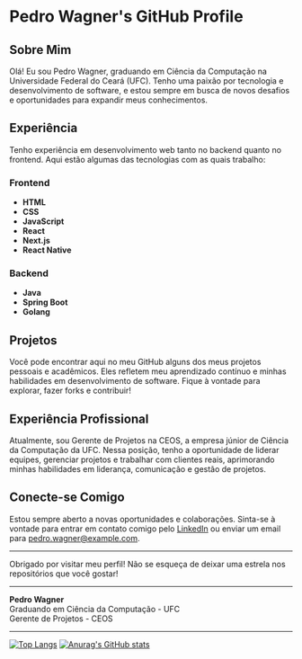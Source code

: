 # Pedro Wagner's GitHub Profile

## Sobre Mim

Olá! Eu sou Pedro Wagner, graduando em Ciência da Computação na Universidade Federal do Ceará (UFC). Tenho uma paixão por tecnologia e desenvolvimento de software, e estou sempre em busca de novos desafios e oportunidades para expandir meus conhecimentos.

## Experiência

Tenho experiência em desenvolvimento web tanto no backend quanto no frontend. Aqui estão algumas das tecnologias com as quais trabalho:

### Frontend
- **HTML**
- **CSS**
- **JavaScript**
- **React**
- **Next.js**
- **React Native**

### Backend
- **Java**
- **Spring Boot**
- **Golang**

## Projetos

Você pode encontrar aqui no meu GitHub alguns dos meus projetos pessoais e acadêmicos. Eles refletem meu aprendizado contínuo e minhas habilidades em desenvolvimento de software. Fique à vontade para explorar, fazer forks e contribuir!

## Experiência Profissional

Atualmente, sou Gerente de Projetos na CEOS, a empresa júnior de Ciência da Computação da UFC. Nessa posição, tenho a oportunidade de liderar equipes, gerenciar projetos e trabalhar com clientes reais, aprimorando minhas habilidades em liderança, comunicação e gestão de projetos.

## Conecte-se Comigo

Estou sempre aberto a novas oportunidades e colaborações. Sinta-se à vontade para entrar em contato comigo pelo [LinkedIn](https://www.linkedin.com/in/pedro-wagner/) ou enviar um email para pedro.wagner@example.com.

---

Obrigado por visitar meu perfil! Não se esqueça de deixar uma estrela nos repositórios que você gostar!

---

**Pedro Wagner**  
Graduando em Ciência da Computação - UFC  
Gerente de Projetos - CEOS

---
[![Top Langs](https://github-readme-stats.vercel.app/api/top-langs/?username=anuraghazra)](https://github.com/anuraghazra/github-readme-stats)
[![Anurag's GitHub stats](https://github-readme-stats.vercel.app/api?username=anuraghazra)](https://github.com/anuraghazra/github-readme-stats)
